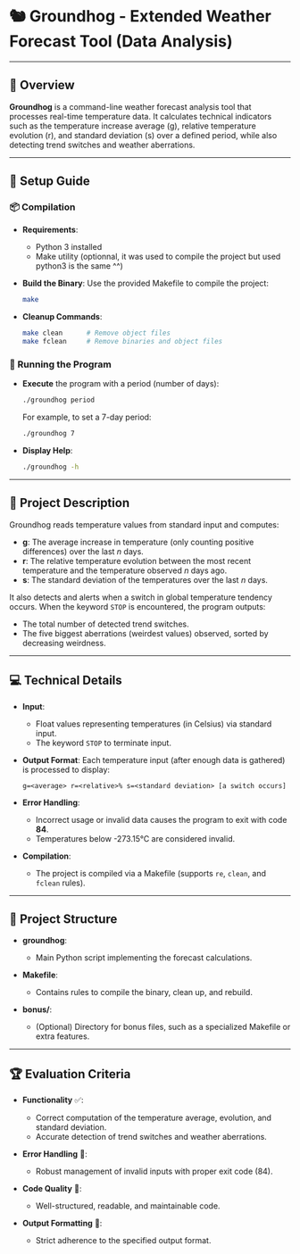 # 🐿️ Groundhog - Extended Weather Forecast Tool (Data Analysis)

---

## 🚀 Overview

**Groundhog** is a command-line weather forecast analysis tool that processes real-time temperature data. It calculates technical indicators such as the temperature increase average (g), relative temperature evolution (r), and standard deviation (s) over a defined period, while also detecting trend switches and weather aberrations.

---

## 🔧 Setup Guide

### 📦 Compilation

- **Requirements**:
  - Python 3 installed
  - Make utility (optionnal, it was used to compile the project but used python3 is the same ^^)

- **Build the Binary**:
  Use the provided Makefile to compile the project:
  ```bash
  make
  ```

- **Cleanup Commands**:
  ```bash
  make clean      # Remove object files
  make fclean     # Remove binaries and object files
  ```

### 🏃 Running the Program

- **Execute** the program with a period (number of days):
  ```bash
  ./groundhog period
  ```
  For example, to set a 7-day period:
  ```bash
  ./groundhog 7
  ```

- **Display Help**:
  ```bash
  ./groundhog -h
  ```

---

## 🌟 Project Description

Groundhog reads temperature values from standard input and computes:
- **g**: The average increase in temperature (only counting positive differences) over the last *n* days.
- **r**: The relative temperature evolution between the most recent temperature and the temperature observed *n* days ago.
- **s**: The standard deviation of the temperatures over the last *n* days.

It also detects and alerts when a switch in global temperature tendency occurs. When the keyword `STOP` is encountered, the program outputs:
- The total number of detected trend switches.
- The five biggest aberrations (weirdest values) observed, sorted by decreasing weirdness.

---

## 💻 Technical Details

- **Input**:
  - Float values representing temperatures (in Celsius) via standard input.
  - The keyword `STOP` to terminate input.

- **Output Format**:
  Each temperature input (after enough data is gathered) is processed to display:
  ```
  g=<average> r=<relative>% s=<standard deviation> [a switch occurs]
  ```

- **Error Handling**:
  - Incorrect usage or invalid data causes the program to exit with code **84**.
  - Temperatures below -273.15°C are considered invalid.

- **Compilation**:
  - The project is compiled via a Makefile (supports `re`, `clean`, and `fclean` rules).

---

## 📂 Project Structure

- **groundhog**:
  - Main Python script implementing the forecast calculations.

- **Makefile**:
  - Contains rules to compile the binary, clean up, and rebuild.

- **bonus/**:
  - (Optional) Directory for bonus files, such as a specialized Makefile or extra features.

---

## 🏆 Evaluation Criteria

- **Functionality** ✅:
  - Correct computation of the temperature average, evolution, and standard deviation.
  - Accurate detection of trend switches and weather aberrations.

- **Error Handling** 🚨:
  - Robust management of invalid inputs with proper exit code (84).

- **Code Quality** 🧹:
  - Well-structured, readable, and maintainable code.

- **Output Formatting** 🎯:
  - Strict adherence to the specified output format.
